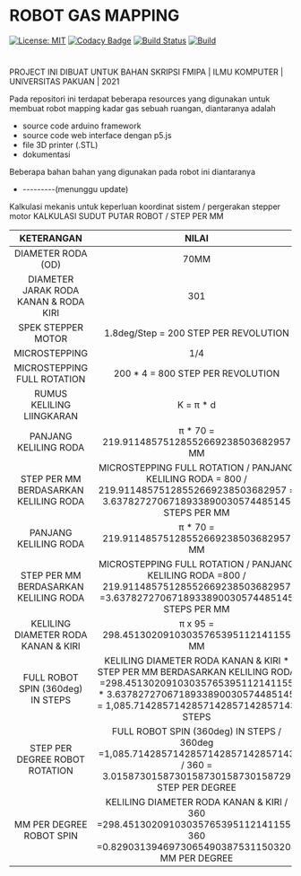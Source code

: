 ﻿# ROBOT GAS MAPPING
[![License: MIT](https://img.shields.io/badge/License-MIT-blue.svg)](https://github.com/anggiatm/ROBOT_GAS_MAPPING/blob/main/LICENSE)
[![Codacy Badge](https://app.codacy.com/project/badge/Grade/5eeefc5d0f9d430ba46fe51ec099c329)](https://www.codacy.com/gh/anggiatm/ROBOT_GAS_MAPPING/dashboard?utm_source=github.com&amp;utm_medium=referral&amp;utm_content=anggiatm/ROBOT_GAS_MAPPING&amp;utm_campaign=Badge_Grade)
[![Build Status](https://travis-ci.com/anggiatm/ROBOT_GAS_MAPPING.svg?branch=main)](https://travis-ci.com/anggiatm/ROBOT_GAS_MAPPING)
[![Build](https://github.com/anggiatm/ROBOT_GAS_MAPPING/actions/workflows/c-cpp.yml/badge.svg)](https://github.com/anggiatm/ROBOT_GAS_MAPPING/actions/workflows/c-cpp.yml)
#
PROJECT INI DIBUAT UNTUK BAHAN SKRIPSI
FMIPA | ILMU KOMPUTER | UNIVERSITAS PAKUAN | 2021

Pada repositori ini terdapat beberapa resources yang digunakan untuk membuat robot mapping kadar gas sebuah ruangan,
diantaranya adalah
- source code arduino framework
- source code web interface dengan p5.js
- file 3D printer (.STL)
- dokumentasi

Beberapa bahan bahan yang digunakan pada robot ini diantaranya
- ---------(menunggu update)

Kalkulasi mekanis untuk keperluan koordinat sistem / pergerakan stepper motor
KALKULASI SUDUT PUTAR ROBOT / STEP PER MM

| KETERANGAN                            | NILAI                                         |
| :---:                                 | :-:                                           |
| DIAMETER RODA (OD)                    | 70MM                                          |
| DIAMETER JARAK RODA KANAN & RODA KIRI | 301                                           |
| SPEK STEPPER MOTOR                    | 1.8deg/Step = 200 STEP PER REVOLUTION         | 
| MICROSTEPPING                         | 1/4                                           |
| MICROSTEPPING FULL ROTATION           | 200 * 4 = 800 STEP PER REVOLUTION             |
| RUMUS KELILING LIINGKARAN             | K = π * d                                     |
| PANJANG KELILING RODA                 | π * 70 = 219.91148575128552669238503682957 MM |
| STEP PER MM BERDASARKAN KELILING RODA | MICROSTEPPING FULL ROTATION / PANJANG KELILING RODA  = 800 / 219.91148575128552669238503682957   = 3.6378272706718933890030574485145 STEPS PER MM     |
 | PANJANG KELILING RODA                  | π * 70 = 219.91148575128552669238503682957 MM | 
 | STEP PER MM BERDASARKAN KELILING RODA  | MICROSTEPPING FULL ROTATION / PANJANG KELILING RODA =800 / 219.91148575128552669238503682957 =3.6378272706718933890030574485145 STEPS PER MM |
 | KELILING DIAMETER RODA KANAN & KIRI    | π x 95 = 298.45130209103035765395112141155 MM | 
 | FULL ROBOT SPIN (360deg) IN STEPS      | KELILING DIAMETER RODA KANAN & KIRI * STEP PER MM BERDASARKAN KELILING RODA =298.45130209103035765395112141155 * 3.6378272706718933890030574485145 = 1,085.7142857142857142857142857143 STEPS | 
 | STEP PER DEGREE ROBOT ROTATION         | FULL ROBOT SPIN (360deg) IN STEPS / 360deg =1,085.7142857142857142857142857143 / 360 = 3.0158730158730158730158730158729 STEP PER DEGREE | 
 | MM PER DEGREE ROBOT SPIN               | KELILING DIAMETER RODA KANAN & KIRI / 360 =298.45130209103035765395112141155 / 360 =0.82903139469730654903875311503208 MM PER DEGREE | 


